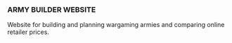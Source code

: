 ### ARMY BUILDER WEBSITE

Website for building and planning wargaming armies and comparing online retailer prices.
